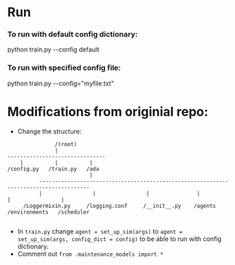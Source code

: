 # Run

### To run with default config dictionary:

python train.py --config default

### To run with specified config file:

python train.py --config="myfile.txt"

# Modifications from originial repo:
- Change the structure:
```
               /(root)
               |
-------------------------------
    |          |          |           
/config.py   /train.py   /ada    
                          |
          --------------------------------------------------------------------------------------
          |                |                |               |         |                |
     /Loggermixin.py     /logging.conf     /__init__.py    /agents    /environments   /scheduler
  
  ```

- In `train.py` change `agent = set_up_sim(args)` to `agent = set_up_sim(args, config_dict = config)` to be able to run with config dictionary.
- Comment out `from .maintenance_models import * `
